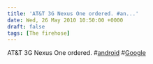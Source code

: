 ```yaml
---
title: 'AT&T 3G Nexus One ordered. #an...'
date: Wed, 26 May 2010 10:50:00 +0000
draft: false
tags: [The firehose]
---
```


AT&T 3G Nexus One ordered. #[android](http://search.twitter.com/search?q=%23android) #[Google](http://search.twitter.com/search?q=%23Google)